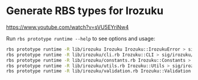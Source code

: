 # Generate RBS types for Irozuku

https://www.youtube.com/watch?v=sVU5EYriNw4

Run `rbs prototype runtime --help` to see options and usage:

```sh
rbs prototype runtime -R lib/irozuku Irozuku Irozuku::IrozukuError > sig/irozuku.rbs
rbs prototype runtime -R lib/irozuku/cli.rb Irozuku::CLI > sig/irozuku/cli.rbs
rbs prototype runtime -R lib/irozuku/constants.rb Irozuku::Constants > sig/irozuku/constants.rbs
rbs prototype runtime -R lib/irozuku/utils.rb Irozuku::Utils > sig/irozuku/utils.rbs
rbs prototype runtime -R lib/irozuku/validation.rb Irozuku::Validation Irozuku::Validation::ValidationError > sig/irozuku/validation.rbs
```
